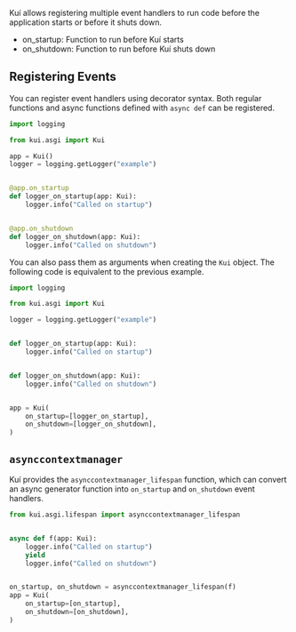 Kuí allows registering multiple event handlers to run code before the application starts or before it shuts down.

- on_startup: Function to run before Kuí starts
- on_shutdown: Function to run before Kuí shuts down

## Registering Events

You can register event handlers using decorator syntax. Both regular functions and async functions defined with `async def` can be registered.

```python
import logging

from kui.asgi import Kui

app = Kui()
logger = logging.getLogger("example")


@app.on_startup
def logger_on_startup(app: Kui):
    logger.info("Called on startup")


@app.on_shutdown
def logger_on_shutdown(app: Kui):
    logger.info("Called on shutdown")
```

You can also pass them as arguments when creating the `Kui` object. The following code is equivalent to the previous example.

```python
import logging

from kui.asgi import Kui

logger = logging.getLogger("example")


def logger_on_startup(app: Kui):
    logger.info("Called on startup")


def logger_on_shutdown(app: Kui):
    logger.info("Called on shutdown")


app = Kui(
    on_startup=[logger_on_startup],
    on_shutdown=[logger_on_shutdown],
)
```

## `asynccontextmanager`

Kuí provides the `asynccontextmanager_lifespan` function, which can convert an async generator function into `on_startup` and `on_shutdown` event handlers.

```python
from kui.asgi.lifespan import asynccontextmanager_lifespan


async def f(app: Kui):
    logger.info("Called on startup")
    yield
    logger.info("Called on shutdown")


on_startup, on_shutdown = asynccontextmanager_lifespan(f)
app = Kui(
    on_startup=[on_startup],
    on_shutdown=[on_shutdown],
)
```
